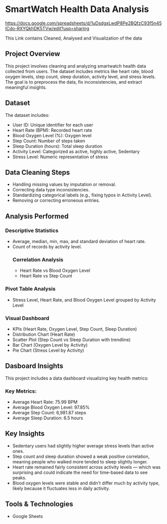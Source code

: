 # SmartWatch Health Data Analysis

https://docs.google.com/spreadsheets/d/1uDsdgxLwdP8Pe2BQfzC93f5n45ICdo-RXYQkhDK5TVw/edit?usp=sharing

This Link contains Cleaned, Analysed and Visualization of the data

## Project Overview

This project involves cleaning and analyzing smartwatch health data collected from users. The dataset includes metrics like heart rate, blood oxygen levels, step count, sleep duration, activity level, and stress levels. The goal is to preprocess the data, fix inconsistencies, and extract meaningful insights.

## Dataset
The dataset includes:
- User ID: Unique identifier for each user
- Heart Rate (BPM): Recorded heart rate
- Blood Oxygen Level (%): Oxygen level
- Step Count: Number of steps taken
- Sleep Duration (hours): Total sleep duration
- Activity Level: Categorized as active, highly active, Sedentary
- Stress Level: Numeric representation of stress

## Data Cleaning Steps
- Handling missing values by imputation or removal.
- Correcting data type inconsistencies.
- Standardizing categorical labels (e.g., fixing typos in Activity Level).
- Removing or correcting erroneous entries.

## Analysis Performed
### Descriptive Statistics
- Average, median, min, max, and standard deviation of heart rate.
- Count of records by activity level.
  ### Correlation Analysis
  - Heart Rate vs Blood Oxygen Level
  - Heart Rate vs Step Count

### Pivot Table Analysis
- Stress Level, Heart Rate, and Blood Oxygen Level grouped by Activity Level

### Visual Dashboard
- KPIs (Heart Rate, Oxygen Level, Step Count, Sleep Duration)
- Distribution Chart (Heart Rate)
- Scatter Plot (Step Count vs Sleep Duration with trendline)
- Bar Chart (Oxygen Level by Activity)
- Pie Chart (Stress Level by Activity)


## Dasboard Insights
This project includes a data dashboard visualizing key health metrics:

### Key Metrics:
- Average Heart Rate: 75.99 BPM
- Average Blood Oxygen Level: 97.85%
- Average Step Count: 6,981.87 steps
- Average Sleep Duration: 6.5 hours

## Key Insights
- Sedentary users had slightly higher average stress levels than active ones.
- Step count and sleep duration showed a weak positive correlation, meaning people who walked more tended to sleep slightly longer.
- Heart rate remained fairly consistent across activity levels — which was surprising and could indicate the need for time-based data to see peaks.
- Blood oxygen levels were stable and didn't differ much by activity type, likely because it fluctuates less in daily activity.
  
## Tools & Technologies
- Google Sheets 
